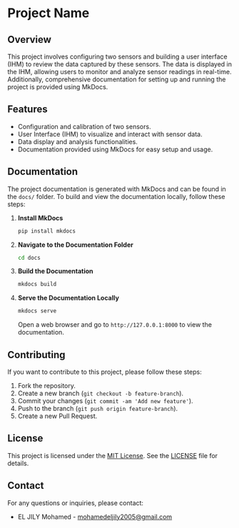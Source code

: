 
# Project Name

## Overview

This project involves configuring two sensors and building a user interface (IHM) to review the data captured by these sensors. The data is displayed in the IHM, allowing users to monitor and analyze sensor readings in real-time. Additionally, comprehensive documentation for setting up and running the project is provided using MkDocs.

## Features

- Configuration and calibration of two sensors.
- User Interface (IHM) to visualize and interact with sensor data.
- Data display and analysis functionalities.
- Documentation provided using MkDocs for easy setup and usage.

## Documentation

The project documentation is generated with MkDocs and can be found in the `docs/` folder. To build and view the documentation locally, follow these steps:

1. **Install MkDocs**

   ```bash
   pip install mkdocs
   ```

2. **Navigate to the Documentation Folder**

   ```bash
   cd docs
   ```

3. **Build the Documentation**

   ```bash
   mkdocs build
   ```

4. **Serve the Documentation Locally**

   ```bash
   mkdocs serve
   ```

   Open a web browser and go to `http://127.0.0.1:8000` to view the documentation.

## Contributing

If you want to contribute to this project, please follow these steps:

1. Fork the repository.
2. Create a new branch (`git checkout -b feature-branch`).
3. Commit your changes (`git commit -am 'Add new feature'`).
4. Push to the branch (`git push origin feature-branch`).
5. Create a new Pull Request.

## License

This project is licensed under the [MIT License](LICENSE). See the [LICENSE](LICENSE) file for details.

## Contact

For any questions or inquiries, please contact:

- EL JILY Mohamed - [mohamedeljily2005@gmail.com](mailto:mohamedeljily2005@gmail.com)